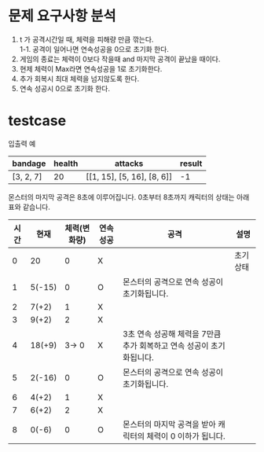 # 문제 요구사항 분석

1. t 가 공격시간일 때, 체력을 피해량 만큼 깎는다.  
   1-1. 공격이 일어나면 연속성공을 0으로 초기화 한다.
2. 게임의 종료는 체력이 0보다 작을때 and 마지막 공격이 끝났을 때이다.
3. 현제 체력이 Max라면 연속성공을 1로 초기화한다.
4. 추가 회복시 최대 체력을 넘지않도록 한다.
5. 연속 성공시 0으로 초기화 한다.

# testcase

입출력 예

| bandage   | health | attacks                    | result |
| --------- | ------ | -------------------------- | ------ |
| [3, 2, 7] | 20     | [[1, 15], [5, 16], [8, 6]] | -1     |

몬스터의 마지막 공격은 8초에 이루어집니다. 0초부터 8초까지 캐릭터의 상태는 아래 표와 같습니다.

| 시간 | 현재   | 체력(변화량) | 연속 성공 | 공격                                                                 | 설명      |
| ---- | ------ | ------------ | --------- | -------------------------------------------------------------------- | --------- |
| 0    | 20     | 0            | X         |                                                                      | 초기 상태 |
| 1    | 5(-15) | 0            | O         | 몬스터의 공격으로 연속 성공이 초기화됩니다.                          |
| 2    | 7(+2)  | 1            | X         |                                                                      |
| 3    | 9(+2)  | 2            | X         |                                                                      |
| 4    | 18(+9) | 3→ 0         | X         | 3초 연속 성공해 체력을 7만큼 추가 회복하고 연속 성공이 초기화됩니다. |
| 5    | 2(-16) | 0            | O         | 몬스터의 공격으로 연속 성공이 초기화됩니다.                          |
| 6    | 4(+2)  | 1            | X         |                                                                      |
| 7    | 6(+2)  | 2            | X         |                                                                      |
| 8    | 0(-6)  | 0            | O         | 몬스터의 마지막 공격을 받아 캐릭터의 체력이 0 이하가 됩니다.         |
